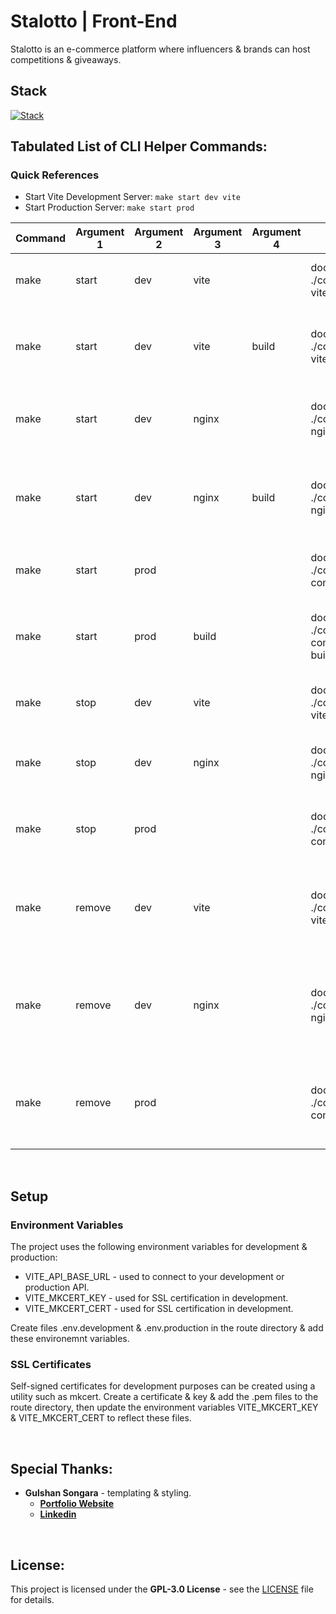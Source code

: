 # Stalotto | Front-End

Stalotto is an e-commerce platform where influencers & brands can host competitions & giveaways.

## Stack

[![Stack](https://skillicons.dev/icons?i=react,graphql,git,github,aws)](https://skillicons.dev)
<br/>

## Tabulated List of CLI Helper Commands:

### Quick References

-   Start Vite Development Server: `make start dev vite`
-   Start Production Server: `make start prod`

| Command | Argument 1 | Argument 2 | Argument 3 | Argument 4 | Command                                                         | Function                                                             |
| ------- | ---------- | ---------- | ---------- | ---------- | --------------------------------------------------------------- | -------------------------------------------------------------------- |
| make    | start      | dev        | vite       |            | docker-compose -f ./compose/compose.dev-vite.yaml up -d         | starts running vite development server                               |
| make    | start      | dev        | vite       | build      | docker-compose -f ./compose/compose.dev-vite.yaml up -d –build  | starts running vite development server & rebuilds images             |
| make    | start      | dev        | nginx      |            | docker-compose -f ./compose/compose.dev-nginx.yaml up -d        | starts running nginx development server                              |
| make    | start      | dev        | nginx      | build      | docker-compose -f ./compose/compose.dev-nginx.yaml up -d –build | starts running nginx development server & rebuilds images            |
| make    | start      | prod       |            |            | docker-compose -f ./compose/docker-compose.yaml up -d           | starts running production nginx server                               |
| make    | start      | prod       | build      |            | docker-compose -f ./compose/docker-compose.yaml up -d –build    | starts running production server & rebuilds containers               |
| make    | stop       | dev        | vite       |            | docker-compose -f ./compose/compose.dev-vite.yaml stop          | stops running vite development server                                |
| make    | stop       | dev        | nginx      |            | docker-compose -f ./compose/compose.dev-nginx.yaml stop         | stops running nginx development server                               |
| make    | stop       | prod       |            |            | docker-compose -f ./compose/docker-compose.yaml stop            | stops running nginx production server                                |
| make    | remove     | dev        | vite       |            | docker-compose -f ./compose/compose.dev-vite.yaml down          | stops running vite development server & removes containers in group  |
| make    | remove     | dev        | nginx      |            | docker-compose -f ./compose/compose.dev-nginx.yaml down         | stops running nginx development server & removes containers in group |
| make    | remove     | prod       |            |            | docker-compose -f ./compose/docker-compose.yaml down            | stops running production server & removes containers in group        |

<br/>

## Setup

### Environment Variables

The project uses the following environment variables for development & production:

-   VITE_API_BASE_URL - used to connect to your development or production API.
-   VITE_MKCERT_KEY - used for SSL certification in development.
-   VITE_MKCERT_CERT - used for SSL certification in development.

Create files .env.development & .env.production in the route directory & add these environemnt variables.

### SSL Certificates

Self-signed certificates for development purposes can be created using a utility such as mkcert. Create a certificate & key & add the .pem files to the route directory, then update the environment variables VITE_MKCERT_KEY & VITE_MKCERT_CERT to reflect these files.

<br />

## Special Thanks:

-   **Gulshan Songara** - templating & styling.
    -   **[Portfolio Website](https://gulshansongara.netlify.app)**
    -   **[Linkedin](https://www.linkedin.com/in/gulshan-songara/)**

<br/>

## License:

This project is licensed under the **GPL-3.0 License** - see the [LICENSE](LICENSE.md) file for details.
